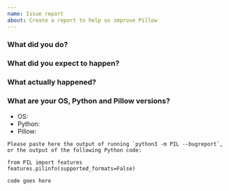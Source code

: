 ```yaml
---
name: Issue report
about: Create a report to help us improve Pillow
---
```


<!--
Thank you for reporting an issue.

Follow these guidelines to ensure your issue is handled properly.

If you have a ...

1.  General question: consider asking the question on Stack Overflow
    with the python-imaging-library tag:

    * https://stackoverflow.com/questions/tagged/python-imaging-library

    Do not ask a question in both places.

    If you think you have found a bug or have an unexplained exception
    then file a bug report here.

2.  Bug report: include a self-contained, copy-pastable example that
    generates the issue if possible. Be concise with code posted.
    Guidelines on how to provide a good bug report:

    * https://stackoverflow.com/help/mcve

    Bug reports which follow these guidelines are easier to diagnose,
    and are often handled much more quickly.

3.  Feature request: do a quick search of existing issues
    to make sure this has not been asked before.

We know asking good questions takes effort, and we appreciate your time.
Thank you.
-->

### What did you do?

### What did you expect to happen?

### What actually happened?

### What are your OS, Python and Pillow versions?

* OS: 
* Python: 
* Pillow: 

```text
Please paste here the output of running `python3 -m PIL --bugreport`,
or the output of the following Python code:

from PIL import features
features.pilinfo(supported_formats=False)
```

<!--
Please include **code** that reproduces the issue and whenever possible, an **image** that demonstrates the issue. Please upload images to GitHub, not to third-party file hosting sites. If necessary, add the image to a zip or tar archive.

The best reproductions are self-contained scripts with minimal dependencies. If you are using a framework such as Plone, Django, or Buildout, try to replicate the issue just using Pillow.
-->

```python
code goes here
```
